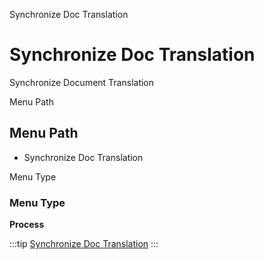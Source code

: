 
Synchronize Doc Translation
# Synchronize Doc Translation


Synchronize Document Translation

Menu Path
## Menu Path



- Synchronize Doc Translation

Menu Type
### Menu Type

**Process**


:::tip
[Synchronize Doc Translation](functional-guide/process/process-translationdocsync.md)
:::